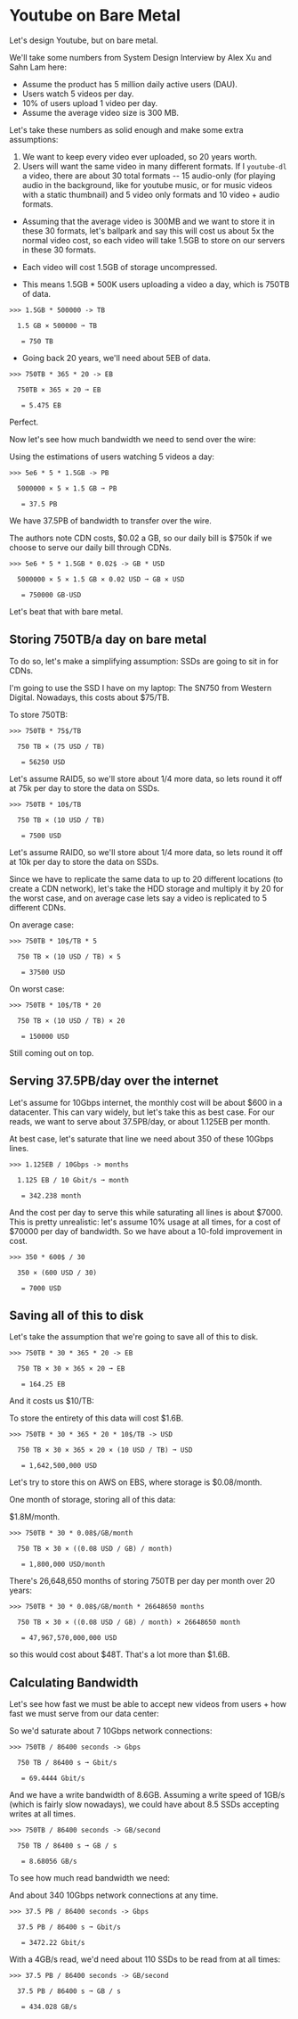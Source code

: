 # Youtube on Bare Metal

Let's design Youtube, but on bare metal.

We'll take some numbers from System Design Interview by Alex Xu and Sahn Lam here:

- Assume the product has 5 million daily active users (DAU).
- Users watch 5 videos per day.
- 10% of users upload 1 video per day.
- Assume the average video size is 300 MB.

Let's take these numbers as solid enough and make some extra assumptions:

1. We want to keep every video ever uploaded, so 20 years worth.
2. Users will want the same video in many different formats. If I `youtube-dl` a video, there are about 30 total formats -- 15 audio-only (for playing audio in the background, like for youtube music, or for music videos with a static thumbnail) and 5 video only formats and 10 video + audio formats.

- Assuming that the average video is 300MB and we want to store it in these 30 formats, let's ballpark and say this will cost us about 5x the normal video cost, so each video will take 1.5GB to store on our servers in these 30 formats.
- Each video will cost 1.5GB of storage uncompressed.

- This means 1.5GB * 500K users uploading a video a day, which is 750TB of data.

```
>>> 1.5GB * 500000 -> TB

  1.5 GB × 500000 ➞ TB

   = 750 TB
```

- Going back 20 years, we'll need about 5EB of data.

```
>>> 750TB * 365 * 20 -> EB

  750TB × 365 × 20 ➞ EB

   = 5.475 EB
```

Perfect.

Now let's see how much bandwidth we need to send over the wire:

Using the estimations of users watching 5 videos a day:

```
>>> 5e6 * 5 * 1.5GB -> PB

  5000000 × 5 × 1.5 GB ➞ PB

   = 37.5 PB
```

We have 37.5PB of bandwidth to transfer over the wire.

The authors note CDN costs, $0.02 a GB, so our daily bill is $750k if we choose to serve our daily bill through CDNs.

```
>>> 5e6 * 5 * 1.5GB * 0.02$ -> GB * USD

  5000000 × 5 × 1.5 GB × 0.02 USD ➞ GB × USD

   = 750000 GB·USD
```

Let's beat that with bare metal.

## Storing 750TB/a day on bare metal

To do so, let's make a simplifying assumption: SSDs are going to sit in for CDNs.

I'm going to use the SSD I have on my laptop: The SN750 from Western Digital. Nowadays, this costs about $75/TB.

To store 750TB:

```
>>> 750TB * 75$/TB

  750 TB × (75 USD / TB)

   = 56250 USD
```

Let's assume RAID5, so we'll store about 1/4 more data, so lets round it off at 75k per day to store the data on SSDs.

```
>>> 750TB * 10$/TB

  750 TB × (10 USD / TB)

   = 7500 USD
```

Let's assume RAID0, so we'll store about 1/4 more data, so lets round it off at 10k per day to store the data on SSDs.

Since we have to replicate the same data to up to 20 different locations (to create a CDN network), let's take the HDD storage and multiply it by 20 for the worst case, and on average case lets say a video is replicated to 5 different CDNs.

On average case:

```
>>> 750TB * 10$/TB * 5

  750 TB × (10 USD / TB) × 5

   = 37500 USD
```

On worst case:

```
>>> 750TB * 10$/TB * 20

  750 TB × (10 USD / TB) × 20

   = 150000 USD
```

Still coming out on top.

## Serving 37.5PB/day over the internet

Let's assume for 10Gbps internet, the monthly cost will be about $600 in a datacenter. This can vary widely, but let's take this as best case. For our reads, we want to serve about 37.5PB/day, or about 1.125EB per month.

At best case, let's saturate that line we need about 350 of these 10Gbps lines.

```
>>> 1.125EB / 10Gbps -> months

  1.125 EB / 10 Gbit/s ➞ month

   = 342.238 month
```

And the cost per day to serve this while saturating all lines is about $7000.
This is pretty unrealistic: let's assume 10% usage at all times, for a cost of $70000 per day of bandwidth.
So we have about a 10-fold improvement in cost.

```
>>> 350 * 600$ / 30

  350 × (600 USD / 30)

   = 7000 USD
```

## Saving all of this to disk

Let's take the assumption that we're going to save all of this to disk.

```
>>> 750TB * 30 * 365 * 20 -> EB

  750 TB × 30 × 365 × 20 ➞ EB

   = 164.25 EB
```

And it costs us $10/TB:

To store the entirety of this data will cost $1.6B.

```
>>> 750TB * 30 * 365 * 20 * 10$/TB -> USD

  750 TB × 30 × 365 × 20 × (10 USD / TB) ➞ USD

   = 1,642,500,000 USD
```

Let's try to store this on AWS on EBS, where storage is $0.08/month.

One month of storage, storing all of this data:

$1.8M/month.

```
>>> 750TB * 30 * 0.08$/GB/month

  750 TB × 30 × ((0.08 USD / GB) / month)

   = 1,800,000 USD/month
```

There's 26,648,650 months of storing 750TB per day per month over 20 years:

```
>>> 750TB * 30 * 0.08$/GB/month * 26648650 months

  750 TB × 30 × ((0.08 USD / GB) / month) × 26648650 month

   = 47,967,570,000,000 USD
```

so this would cost about $48T. That's a lot more than $1.6B.

## Calculating Bandwidth

Let's see how fast we must be able to accept new videos from users + how fast we must serve from our data center:

So we'd saturate about 7 10Gbps network connections:

```
>>> 750TB / 86400 seconds -> Gbps

  750 TB / 86400 s ➞ Gbit/s

   = 69.4444 Gbit/s
```

And we have a write bandwidth of 8.6GB. Assuming a write speed of 1GB/s (which is fairly slow nowadays), we could have about 8.5 SSDs accepting writes at all times.

```
>>> 750TB / 86400 seconds -> GB/second

  750 TB / 86400 s ➞ GB / s

   = 8.68056 GB/s
```

To see how much read bandwidth we need:

And about 340 10Gbps network connections at any time.

```
>>> 37.5 PB / 86400 seconds -> Gbps

  37.5 PB / 86400 s ➞ Gbit/s

   = 3472.22 Gbit/s
```

With a 4GB/s read, we'd need about 110 SSDs to be read from at all times:

```
>>> 37.5 PB / 86400 seconds -> GB/second

  37.5 PB / 86400 s ➞ GB / s

   = 434.028 GB/s
```

